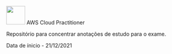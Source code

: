 <img src="https://res.cloudinary.com/thienry/image/upload/v1600646477/aws-certified-cloud-practitioner_2802f7afcf.png" width="50px" height="auto"> AWS Cloud Practitioner

Repositório para concentrar anotações de estudo para o exame.

Data de ínicio - 21/12/2021
